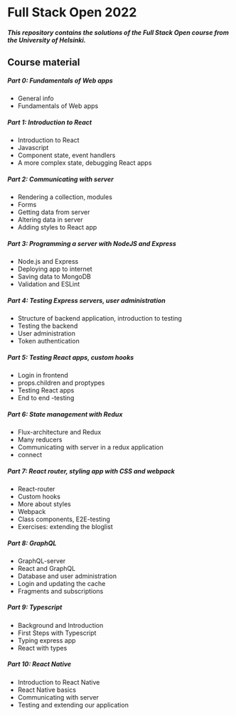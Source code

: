 # Full Stack Open 2022
##### This repository contains the solutions of the Full Stack Open course from the University of Helsinki.

## Course material

##### Part 0: Fundamentals of Web apps
- General info
- Fundamentals of Web apps

##### Part 1: Introduction to React
- Introduction to React
- Javascript
- Component state, event handlers
- A more complex state, debugging React apps

##### Part 2: Communicating with server
- Rendering a collection, modules
- Forms
- Getting data from server
- Altering data in server
- Adding styles to React app

##### Part 3: Programming a server with NodeJS and Express
- Node.js and Express
- Deploying app to internet
- Saving data to MongoDB
- Validation and ESLint

##### Part 4: Testing Express servers, user administration
- Structure of backend application, introduction to testing
- Testing the backend
- User administration
- Token authentication

##### Part 5: Testing React apps, custom hooks
- Login in frontend
- props.children and proptypes
- Testing React apps
- End to end -testing

##### Part 6: State management with Redux
- Flux-architecture and Redux
- Many reducers
- Communicating with server in a redux application
- connect

##### Part 7: React router, styling app with CSS and webpack
- React-router
- Custom hooks
- More about styles
- Webpack
- Class components, E2E-testing
- Exercises: extending the bloglist

##### Part 8: GraphQL
- GraphQL-server
- React and GraphQL
- Database and user administration
- Login and updating the cache
- Fragments and subscriptions

##### Part 9: Typescript
- Background and Introduction
- First Steps with Typescript
- Typing express app
- React with types

##### Part 10: React Native
- Introduction to React Native
- React Native basics
- Communicating with server
- Testing and extending our application

